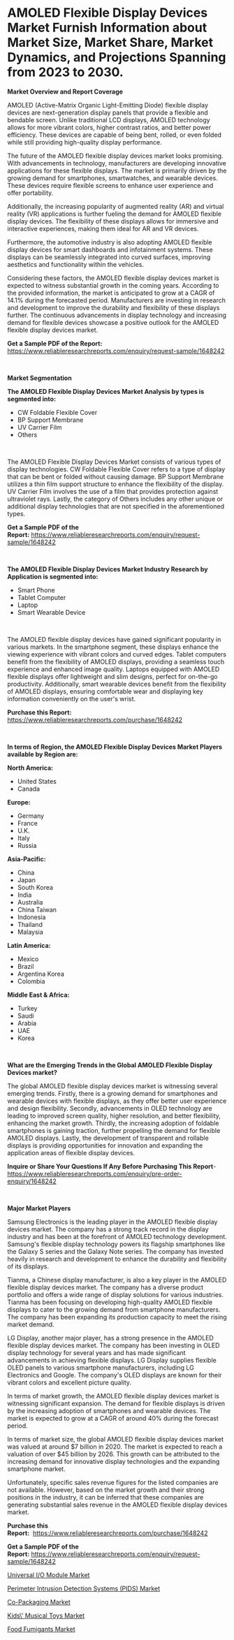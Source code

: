 <p><h1>AMOLED Flexible Display Devices Market Furnish Information about Market Size, Market Share, Market Dynamics, and Projections Spanning from 2023 to 2030.</h1></p><p><strong>Market Overview and Report Coverage</strong></p>
<p><p>AMOLED (Active-Matrix Organic Light-Emitting Diode) flexible display devices are next-generation display panels that provide a flexible and bendable screen. Unlike traditional LCD displays, AMOLED technology allows for more vibrant colors, higher contrast ratios, and better power efficiency. These devices are capable of being bent, rolled, or even folded while still providing high-quality display performance.</p><p>The future of the AMOLED flexible display devices market looks promising. With advancements in technology, manufacturers are developing innovative applications for these flexible displays. The market is primarily driven by the growing demand for smartphones, smartwatches, and wearable devices. These devices require flexible screens to enhance user experience and offer portability.</p><p>Additionally, the increasing popularity of augmented reality (AR) and virtual reality (VR) applications is further fueling the demand for AMOLED flexible display devices. The flexibility of these displays allows for immersive and interactive experiences, making them ideal for AR and VR devices.</p><p>Furthermore, the automotive industry is also adopting AMOLED flexible display devices for smart dashboards and infotainment systems. These displays can be seamlessly integrated into curved surfaces, improving aesthetics and functionality within the vehicles.</p><p>Considering these factors, the AMOLED flexible display devices market is expected to witness substantial growth in the coming years. According to the provided information, the market is anticipated to grow at a CAGR of 14.1% during the forecasted period. Manufacturers are investing in research and development to improve the durability and flexibility of these displays further. The continuous advancements in display technology and increasing demand for flexible devices showcase a positive outlook for the AMOLED flexible display devices market.</p></p>
<p><strong>Get a Sample PDF of the Report:</strong> <a href="https://www.reliableresearchreports.com/enquiry/request-sample/1648242">https://www.reliableresearchreports.com/enquiry/request-sample/1648242</a></p>
<p>&nbsp;</p>
<p><strong>Market Segmentation</strong></p>
<p><strong>The AMOLED Flexible Display Devices Market Analysis by types is segmented into:</strong></p>
<p><ul><li>CW Foldable Flexible Cover</li><li>BP Support Membrane</li><li>UV Carrier Film</li><li>Others</li></ul></p>
<p>&nbsp;</p>
<p><p>The AMOLED Flexible Display Devices Market consists of various types of display technologies. CW Foldable Flexible Cover refers to a type of display that can be bent or folded without causing damage. BP Support Membrane utilizes a thin film support structure to enhance the flexibility of the display. UV Carrier Film involves the use of a film that provides protection against ultraviolet rays. Lastly, the category of Others includes any other unique or additional display technologies that are not specified in the aforementioned types.</p></p>
<p><strong>Get a Sample PDF of the Report:</strong>&nbsp;<a href="https://www.reliableresearchreports.com/enquiry/request-sample/1648242">https://www.reliableresearchreports.com/enquiry/request-sample/1648242</a></p>
<p>&nbsp;</p>
<p><strong>The AMOLED Flexible Display Devices Market Industry Research by Application is segmented into:</strong></p>
<p><ul><li>Smart Phone</li><li>Tablet Computer</li><li>Laptop</li><li>Smart Wearable Device</li></ul></p>
<p>&nbsp;</p>
<p><p>The AMOLED flexible display devices have gained significant popularity in various markets. In the smartphone segment, these displays enhance the viewing experience with vibrant colors and curved edges. Tablet computers benefit from the flexibility of AMOLED displays, providing a seamless touch experience and enhanced image quality. Laptops equipped with AMOLED flexible displays offer lightweight and slim designs, perfect for on-the-go productivity. Additionally, smart wearable devices benefit from the flexibility of AMOLED displays, ensuring comfortable wear and displaying key information conveniently on the user's wrist.</p></p>
<p><strong>Purchase this Report:</strong>&nbsp; <a href="https://www.reliableresearchreports.com/purchase/1648242">https://www.reliableresearchreports.com/purchase/1648242</a></p>
<p>&nbsp;</p>
<p><strong>In terms of Region, the AMOLED Flexible Display Devices Market Players available by Region are:</strong></p>
<p>
    <p> <strong> North America: </strong>
        <ul>
            <li>United States</li>
            <li>Canada</li>
        </ul>
        </p> 
    <p> <strong> Europe: </strong>
        <ul>
            <li>Germany</li>
            <li>France</li>
            <li>U.K.</li>
            <li>Italy</li>
            <li>Russia</li>
        </ul>
        </p> 
    <p> <strong> Asia-Pacific: </strong>
        <ul>
            <li>China</li>
            <li>Japan</li>
            <li>South Korea</li>
            <li>India</li>
            <li>Australia</li>
            <li>China Taiwan</li>
            <li>Indonesia</li>
            <li>Thailand</li>
            <li>Malaysia</li>
        </ul>
        </p> 
    <p> <strong> Latin America: </strong>
        <ul>
            <li>Mexico</li>
            <li>Brazil</li>
            <li>Argentina Korea</li>
            <li>Colombia</li>
        </ul>
        </p> 
    <p> <strong> Middle East & Africa: </strong>
        <ul>
            <li>Turkey</li>
            <li>Saudi</li>
            <li>Arabia</li>
            <li>UAE</li>
            <li>Korea</li>
        </ul>
    </p>
    </p>
<p>&nbsp;</p>
<p><strong>What are the Emerging Trends in the Global AMOLED Flexible Display Devices market?</strong></p>
<p><p>The global AMOLED flexible display devices market is witnessing several emerging trends. Firstly, there is a growing demand for smartphones and wearable devices with flexible displays, as they offer better user experience and design flexibility. Secondly, advancements in OLED technology are leading to improved screen quality, higher resolution, and better flexibility, enhancing the market growth. Thirdly, the increasing adoption of foldable smartphones is gaining traction, further propelling the demand for flexible AMOLED displays. Lastly, the development of transparent and rollable displays is providing opportunities for innovation and expanding the application areas of flexible display devices.</p></p>
<p><strong>Inquire or Share Your Questions If Any Before Purchasing This Report</strong>- <a href="https://www.reliableresearchreports.com/enquiry/pre-order-enquiry/1648242">https://www.reliableresearchreports.com/enquiry/pre-order-enquiry/1648242</a></p>
<p>&nbsp;</p>
<p><strong>Major Market Players</strong></p>
<p><p>Samsung Electronics is the leading player in the AMOLED flexible display devices market. The company has a strong track record in the display industry and has been at the forefront of AMOLED technology development. Samsung's flexible display technology powers its flagship smartphones like the Galaxy S series and the Galaxy Note series. The company has invested heavily in research and development to enhance the durability and flexibility of its displays.</p><p>Tianma, a Chinese display manufacturer, is also a key player in the AMOLED flexible display devices market. The company has a diverse product portfolio and offers a wide range of display solutions for various industries. Tianma has been focusing on developing high-quality AMOLED flexible displays to cater to the growing demand from smartphone manufacturers. The company has been expanding its production capacity to meet the rising market demand.</p><p>LG Display, another major player, has a strong presence in the AMOLED flexible display devices market. The company has been investing in OLED display technology for several years and has made significant advancements in achieving flexible displays. LG Display supplies flexible OLED panels to various smartphone manufacturers, including LG Electronics and Google. The company's OLED displays are known for their vibrant colors and excellent picture quality.</p><p>In terms of market growth, the AMOLED flexible display devices market is witnessing significant expansion. The demand for flexible displays is driven by the increasing adoption of smartphones and wearable devices. The market is expected to grow at a CAGR of around 40% during the forecast period.</p><p>In terms of market size, the global AMOLED flexible display devices market was valued at around $7 billion in 2020. The market is expected to reach a valuation of over $45 billion by 2026. This growth can be attributed to the increasing demand for innovative display technologies and the expanding smartphone market.</p><p>Unfortunately, specific sales revenue figures for the listed companies are not available. However, based on the market growth and their strong positions in the industry, it can be inferred that these companies are generating substantial sales revenue in the AMOLED flexible display devices market.</p></p>
<p><strong>Purchase this Report:</strong>&nbsp;&nbsp;<a href="https://www.reliableresearchreports.com/purchase/1648242">https://www.reliableresearchreports.com/purchase/1648242</a></p>
<p></p>
<p><strong>Get a Sample PDF of the Report:</strong>&nbsp;<a href="https://www.reliableresearchreports.com/enquiry/request-sample/1648242">https://www.reliableresearchreports.com/enquiry/request-sample/1648242</a></p>
<p><p><a href="https://medium.com/@wine.sight.theme/universal-i-o-module-market-insight-market-trends-growth-forecasted-from-2023-to-2030-a6dd8a0b2b42">Universal I/O Module Market</a></p><p><a href="https://www.linkedin.com/pulse/perimeter-intrusion-detection-systems-pids-market-size/">Perimeter Intrusion Detection Systems (PIDS) Market</a></p><p><a href="https://www.linkedin.com/pulse/co-packaging-market-size-2023-2030-global-industrial-analysis/">Co-Packaging Market</a></p><p><a href="https://medium.com/@sarahcornish2022/kids-musical-toys-nbsp-market-focuses-on-market-share-size-and-projected-forecast-till-2030-05a6b0f2dc62">Kids\' Musical Toys Market</a></p><p><a href="https://www.linkedin.com/pulse/food-fumigants-market-research-report-unlocks-analysis-financial/">Food Fumigants Market</a></p></p>